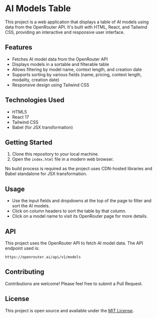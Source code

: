 # AI Models Table

This project is a web application that displays a table of AI models using data from the OpenRouter API. It's built with HTML, React, and Tailwind CSS, providing an interactive and responsive user interface.

## Features

- Fetches AI model data from the OpenRouter API
- Displays models in a sortable and filterable table
- Allows filtering by model name, context length, and creation date
- Supports sorting by various fields (name, pricing, context length, modality, creation date)
- Responsive design using Tailwind CSS

## Technologies Used

- HTML5
- React 17
- Tailwind CSS
- Babel (for JSX transformation)

## Getting Started

1. Clone this repository to your local machine.
2. Open the `index.html` file in a modern web browser.

No build process is required as the project uses CDN-hosted libraries and Babel standalone for JSX transformation.

## Usage

- Use the input fields and dropdowns at the top of the page to filter and sort the AI models.
- Click on column headers to sort the table by that column.
- Click on a model name to visit its OpenRouter page for more details.

## API

This project uses the OpenRouter API to fetch AI model data. The API endpoint used is:

```
https://openrouter.ai/api/v1/models
```

## Contributing

Contributions are welcome! Please feel free to submit a Pull Request.

## License

This project is open source and available under the [MIT License](LICENSE).
